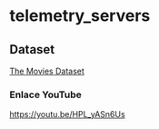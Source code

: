 # telemetry_servers

## Dataset

[The Movies Dataset](https://www.kaggle.com/datasets/arnabbiswas1/microsoft-azure-predictive-maintenance)

### Enlace YouTube
https://youtu.be/HPL_yASn6Us


